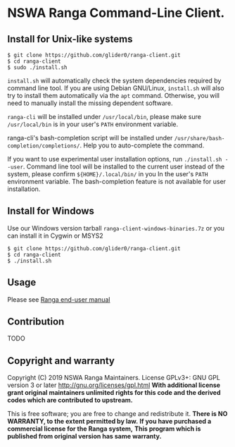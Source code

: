 # NSWA Ranga Command-Line Client.

## Install for Unix-like systems

```
$ git clone https://github.com/glider0/ranga-client.git
$ cd ranga-client
$ sudo ./install.sh
```

`install.sh` will automatically check the system dependencies required by command line tool. If you are using Debian GNU/Linux, `install.sh` will also try to install them automatically via the `apt` command. Otherwise, you will need to manually install the missing dependent software.

`ranga-cli` will be installed under `/usr/local/bin`, please make sure `/usr/local/bin` is in your user's `PATH` environment variable.

ranga-cli's bash-completion script will be installed under `/usr/share/bash-completion/completions/`. Help you to auto-complete the command.

If you want to use experimental user installation options, run `./install.sh --user`. Command line tool will be installed to the current user instead of the system, please confirm `${HOME}/.local/bin/` in you In the user's `PATH` environment variable. The bash-completion feature is not available for user installation.

## Install for Windows

Use our Windows version tarball `ranga-client-windows-binaries.7z` or you can install it in Cygwin or MSYS2

```
$ git clone https://github.com/glider0/ranga-client.git
$ cd ranga-client
$ ./install.sh
```

## Usage

Please see [Ranga end-user manual](https://glider0.github.io/ranga_doc/euman.html)

## Contribution

TODO

## Copyright and warranty

Copyright (C) 2019 NSWA Ranga Maintainers.
License GPLv3+: GNU GPL version 3 or later <http://gnu.org/licenses/gpl.html> **With additional license grant original maintainers unlimited rights for this code and the derived codes which are contributed to upstream.**

This is free software; you are free to change and redistribute it.
**There is NO WARRANTY, to the extent permitted by law.**
**If you have purchased a commercial license for the Ranga system,**
**This program which is published from original version has same warranty.**
